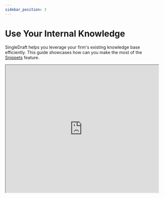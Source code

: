 ```yaml
---
sidebar_position: 3
---
```

# Use Your Internal Knowledge

SingleDraft helps you leverage your firm's existing knowledge base efficiently. This
guide showcases how can you make the most of the [Snippets](/docs/features/snippets)
feature.

<iframe
  width="100%"
  height="420"
  src="https://www.youtube.com/embed/eMlhAu6-6vg"
  title="YouTube video player"
  allow="accelerometer; autoplay; clipboard-write; encrypted-media; gyroscope; picture-in-picture"
  allowFullScreen
/>

## Step-by-Step Walkthrough

### 1. Search

1. **Basic Search with Keywords**
   You can search with or without using filters. Let's start by simply typing a few
   words in the search bar, e.g., `contractual penalty`. Using a combination of
   traditional and semantic search, SingleDraft will find the most relevant parts
   of your documents that match the search query. These can include clauses with
   the same wording (e.g., `contractual penalty`), or clauses with just similar
   meaning (e.g., `fines`).

   During free trial, you have access to a limited number of publicly available
   documents. To setup SingleDraft sync with your documents, please see
   [this guide](/docs/settings/integrations).

2. **Basic Filtering**
   In case you want to narrow down the search results, you can use the filters.
   The values used for filtering are automatically extracted from the source
   documents by us when syncing. You do not have to manually sort or tag your
   documents.

   Let's say you want to find clauses about penalties only in English. You can
   select `English` in the language filter.

3. **Advanced Filtering**
   You can also use advanced filters to narrow down the search results. For
   example, you can filter by `Contract Type` or `Jurisdiction`. Perhaps you need
   clauses in English, but from past contracts governed by German law. You can
   select `English` in the language filter and `German` in the governing law
   filter.

   As you are adding filters, the options for the remaining filters change to
   reflect the current selection. Therefore, once you select the filters above, other
   filters reflect this and show only the options that are now available.

   You can therefore even at this stage check, that English clauses from German
   contracts are matching only some document types that have both of these
   characteristics.

4. **Search by dropping an existing clause**
   You can also search by dropping a part of text from the document into the search bar.
   This will automatically find similar clauses in your documents.

   In our example, if you are interested in a clause about penalties, you can
   simply drag and drop an existing clause into the search bar.

### 2. Compare Clauses

To compare a part of an existing text from a document with a clause from the
search results, you can simply drag and drop the clause from the document into
the search results.

### 3. Intelligent Filter Suggestions

If you type a query that would benefit from a filter, we will suggest the most
relevant filters for you. For example, if you search for
`contractual penalty written last year`, SingleDraft will suggest the corresponding
`Date` filter.

### 4. Personal and Team Organization

#### My List

You can save any snippet found into your personal lists. These lists are visible
only to you and can be used as filters in your searches.

#### Tags

You can also add tags to your snippets. These tags are visible to all team members
and can be used to organize or comment on your snippets.

### 5. Integration with Other Features

#### Definition Lookup

In the [Checks](/docs/features/checks) feature, all defined terms from the current
documents can be easily used as a filter to find snippets from past documents containing
alternative definitions.

#### AI Assistant Integration

The [AI Assistant](/docs/features/AI) can also tap into your internal
knowledge base to provide you with the most relevant edit suggestions.
